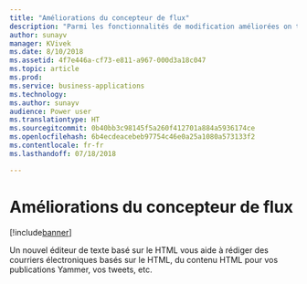 ```yaml
---
title: "Améliorations du concepteur de flux"
description: "Parmi les fonctionnalités de modification améliorées on trouve la possibilité de copier et de coller des actions et un nouvel éditeur HTML pour les courriers électroniques au texte enrichi."
author: sunayv
manager: KVivek
ms.date: 8/10/2018
ms.assetid: 4f7e446a-cf73-e811-a967-000d3a18c047
ms.topic: article
ms.prod: 
ms.service: business-applications
ms.technology: 
ms.author: sunayv
audience: Power user
ms.translationtype: HT
ms.sourcegitcommit: 0b40bb3c98145f5a260f412701a884a5936174ce
ms.openlocfilehash: 6b4ecdeacebeb97754c46e0a25a1080a573133f2
ms.contentlocale: fr-fr
ms.lasthandoff: 07/18/2018

---
```

# <a name="flow-designer-enhancements"></a>Améliorations du concepteur de flux


[!include[banner](../../includes/banner.md)]

Un nouvel éditeur de texte basé sur le HTML vous aide à rédiger des courriers électroniques basés sur le HTML, du contenu HTML pour vos publications Yammer, vos tweets, etc.

